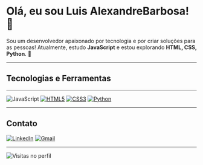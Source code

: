 # Olá, eu sou Luis AlexandreBarbosa! 👋

Sou um desenvolvedor apaixonado por tecnologia e por criar soluções para as pessoas! Atualmente, estudo **JavaScript** e estou explorando **HTML, CSS, Python**. 🚀

---

## Tecnologias e Ferramentas 
---

![JavaScript](https://img.shields.io/badge/-JavaScript-F7DF1E?style=flat-square&logo=javascript&logoColor=black)
[![HTML5](https://img.shields.io/badge/-HTML5-E34F26?style=flat-square&logo=html5&logoColor=white)](https://developer.mozilla.org/pt-BR/docs/Web/HTML)
[![CSS3](https://img.shields.io/badge/-CSS3-1572B6?style=flat-square&logo=css3&logoColor=white)](https://developer.mozilla.org/pt-BR/docs/Web/CSS)
[![Python](https://img.shields.io/badge/-Python-3776AB?style=flat-square&logo=python&logoColor=white)](https://www.python.org)


---

## Contato
[![LinkedIn](https://img.shields.io/badge/-LinkedIn-blue?style=flat-square&logo=linkedin&logoColor=white)](https://www.linkedin.com/in/luis-alexandre-barbosa-b8795b271/)
[![Gmail](https://img.shields.io/badge/-Email-red?style=flat-square&logo=gmail&logoColor=white)](<ferreirabarbosaluis17@gmail.com>)

---

![Visitas no perfil](https://komarev.com/ghpvc/?username=seu-usuario&color=blue)
